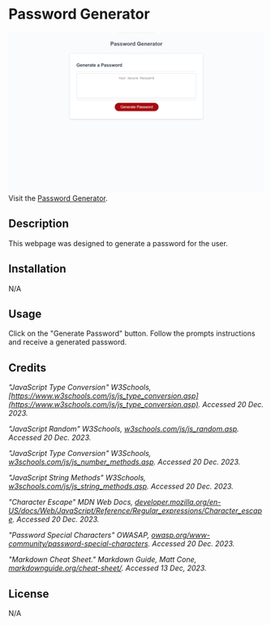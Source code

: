 # Password Generator

[<img src="./assets/images/Screenshot.png">](https://kdelaria.github.io/password-generator/)
Visit the [Password Generator](https://kdelaria.github.io/password-generator/).

## Description

 This webpage was designed to generate a password for the user.

## Installation

N/A

## Usage

Click on the "Generate Password" button. Follow the prompts instructions and receive a generated password.

## Credits

*"JavaScript Type Conversion" W3Schools, *[https://www.w3schools.com/js/js_type_conversion.asp](https://www.w3schools.com/js/js_type_conversion.asp)*. Accessed 20 Dec. 2023.*

*"JavaScript Random" W3Schools, *[w3schools.com/js/js_random.asp](https://www.w3schools.com/js/js_random.asp)*. Accessed 20 Dec. 2023.*

*"JavaScript Type Conversion" W3Schools, *[w3schools.com/js/js_number_methods.asp](https://www.w3schools.com/js/js_number_methods.asp)*. Accessed 20 Dec. 2023.*

*"JavaScript String Methods" W3Schools, *[w3schools.com/js/js_string_methods.asp](https://www.w3schools.com/js/js_string_methods.asp)*. Accessed 20 Dec. 2023.*

*"Character Escape" MDN Web Docs, *[developer.mozilla.org/en-US/docs/Web/JavaScript/Reference/Regular_expressions/Character_escape](https://developer.mozilla.org/en-US/docs/Web/JavaScript/Reference/Regular_expressions/Character_escape)*. Accessed 20 Dec. 2023.*

*"Password Special Characters" OWASAP, *[owasp.org/www-community/password-special-characters](https://owasp.org/www-community/password-special-characters)*. Accessed 20 Dec. 2023.*

*"Markdown Cheat Sheet." Markdown Guide, Matt Cone, *[markdownguide.org/cheat-sheet/](https://www.markdownguide.org/cheat-sheet/)*. Accessed 13 Dec, 2023.*

## License
N/A